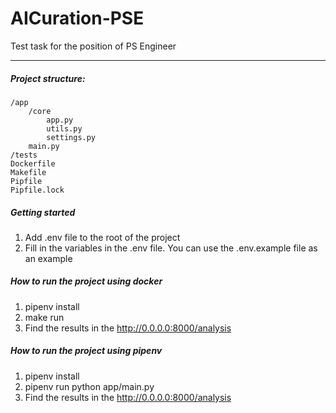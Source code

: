 # AICuration-PSE
Test task for the position of PS Engineer

---

##### Project structure:
    /app
        /core
            app.py
            utils.py
            settings.py
        main.py
    /tests
    Dockerfile
    Makefile
    Pipfile
    Pipfile.lock


##### Getting started

1. Add .env file to the root of the project
2. Fill in the variables in the .env file. You can use the .env.example file as an example


##### How to run the project using docker
1. pipenv install
2. make run
3. Find the results in the http://0.0.0.0:8000/analysis


##### How to run the project using pipenv
1. pipenv install
2. pipenv run python app/main.py
3. Find the results in the http://0.0.0.0:8000/analysis
